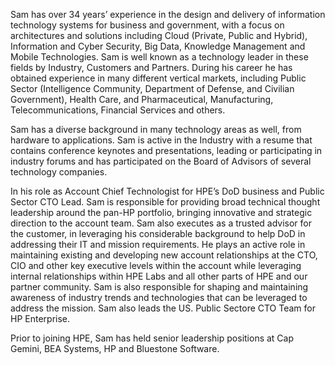 Sam has over 34  years’ experience in the design and delivery of information technology systems for business and government, with a focus on architectures and solutions including Cloud (Private, Public and Hybrid), Information and Cyber Security, Big Data, Knowledge Management and Mobile Technologies. Sam is well known as a technology leader in these fields by Industry, Customers and Partners. During his career he has obtained experience in many different vertical markets, including Public Sector (Intelligence Community, Department of Defense, and Civilian Government), Health Care, and Pharmaceutical, Manufacturing, Telecommunications, Financial Services and others.

Sam has a diverse background in many technology areas as well, from hardware to applications.  Sam is active in the Industry with a resume that contains conference keynotes and presentations, leading or participating in industry forums and has participated on the Board of Advisors of several technology companies.									 

In his role as Account Chief Technologist for HPE’s DoD business and Public Sector CTO Lead.  Sam is responsible for providing broad technical thought leadership around the pan-HP portfolio, bringing innovative and strategic direction to the account team. Sam also executes as a trusted advisor for the customer, in leveraging his considerable background to help DoD in addressing their IT and mission requirements. He plays an active role in maintaining existing and developing new account relationships at the CTO, CIO and other key executive levels within the account while leveraging internal relationships within HPE Labs and all other parts of HPE and our partner community. Sam is also responsible for shaping and maintaining awareness of industry trends and technologies that can be leveraged to address the mission.  Sam also leads the US. Public Sectore CTO Team for HP Enterprise.

Prior to joining HPE, Sam has held senior leadership positions at Cap Gemini, BEA Systems, HP and Bluestone Software.
